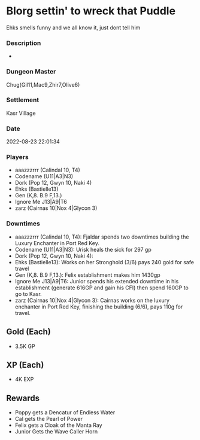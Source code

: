 # Blorg settin' to wreck that Puddle
Ehks smells funny and we all know it, just dont tell him
### Description
-
### Dungeon Master
Chug(Gil11,Mac9,Zhir7,Olive6)
### Settlement
Kasr Village
### Date
2022-08-23 22:01:34
### Players
* aaazzzrrr (Calindal 10, T4)
* Codename (U11|A3|N3)
* Dork (Pop 12, Gwyn 10, Naki 4)
* Ehks (Bastielle13)
* Gen (K,8. B.9 F,13.)
* Ignore Me J13|A9|T6
* zarz (Cairnas 10|Nox 4|Glycon 3)
### Downtimes
* aaazzzrrr (Calindal 10, T4): Fjaldar spends two downtimes building the Luxury Enchanter in Port Red Key.
* Codename (U11|A3|N3): Urisk heals the sick for 297 gp
* Dork (Pop 12, Gwyn 10, Naki 4): 
* Ehks (Bastielle13): Works on her Stronghold (3/6) pays 240 gold for safe travel
* Gen (K,8. B.9 F,13.): Felix establishment makes him 1430gp
* Ignore Me J13|A9|T6: Junior spends his extended downtime in his establishment (generate 616GP and gain his CFI) then spend 160GP to go to Kasr.
* zarz (Cairnas 10|Nox 4|Glycon 3): Cairnas works on the luxury enchanter in Port Red Key, finishing the building (6/6), pays 110g for travel.
## Gold (Each)
* 3.5K GP
## XP (Each)
* 4K EXP
## Rewards
* Poppy gets a Dencatur of Endless Water
* Cal gets the Pearl of Power
* Felix gets a Cloak of the Manta Ray
* Junior Gets the Wave Caller Horn